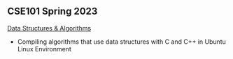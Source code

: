 ## CSE101 Spring 2023
[Data Structures & Algorithms](https://github.com/noel-ball/School-Projects/tree/main/CSE101)
- Compiling algorithms that use data structures with C and C++ in Ubuntu Linux Environment
